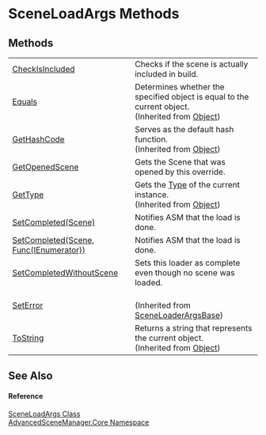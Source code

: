 # SceneLoadArgs Methods




## Methods
<table>
<tr>
<td><a href="M_AdvancedSceneManager_Core_SceneLoadArgs_CheckIsIncluded.md">CheckIsIncluded</a></td>
<td>Checks if the scene is actually included in build.</td></tr>
<tr>
<td><a href="https://learn.microsoft.com/dotnet/api/system.object.equals#system-object-equals(system-object)" target="_blank" rel="noopener noreferrer">Equals</a></td>
<td>Determines whether the specified object is equal to the current object.<br />(Inherited from <a href="https://learn.microsoft.com/dotnet/api/system.object" target="_blank" rel="noopener noreferrer">Object</a>)</td></tr>
<tr>
<td><a href="https://learn.microsoft.com/dotnet/api/system.object.gethashcode" target="_blank" rel="noopener noreferrer">GetHashCode</a></td>
<td>Serves as the default hash function.<br />(Inherited from <a href="https://learn.microsoft.com/dotnet/api/system.object" target="_blank" rel="noopener noreferrer">Object</a>)</td></tr>
<tr>
<td><a href="M_AdvancedSceneManager_Core_SceneLoadArgs_GetOpenedScene.md">GetOpenedScene</a></td>
<td>Gets the Scene that was opened by this override.</td></tr>
<tr>
<td><a href="https://learn.microsoft.com/dotnet/api/system.object.gettype" target="_blank" rel="noopener noreferrer">GetType</a></td>
<td>Gets the <a href="https://learn.microsoft.com/dotnet/api/system.type" target="_blank" rel="noopener noreferrer">Type</a> of the current instance.<br />(Inherited from <a href="https://learn.microsoft.com/dotnet/api/system.object" target="_blank" rel="noopener noreferrer">Object</a>)</td></tr>
<tr>
<td><a href="M_AdvancedSceneManager_Core_SceneLoadArgs_SetCompleted.md">SetCompleted(Scene)</a></td>
<td>Notifies ASM that the load is done.</td></tr>
<tr>
<td><a href="M_AdvancedSceneManager_Core_SceneLoadArgs_SetCompleted_1.md">SetCompleted(Scene, Func(IEnumerator))</a></td>
<td>Notifies ASM that the load is done.</td></tr>
<tr>
<td><a href="M_AdvancedSceneManager_Core_SceneLoadArgs_SetCompletedWithoutScene.md">SetCompletedWithoutScene</a></td>
<td>Sets this loader as complete even though no scene was loaded.</td></tr>
<tr>
<td><a href="M_AdvancedSceneManager_Core_SceneLoaderArgsBase_SetError.md">SetError</a></td>
<td><br />(Inherited from <a href="T_AdvancedSceneManager_Core_SceneLoaderArgsBase.md">SceneLoaderArgsBase</a>)</td></tr>
<tr>
<td><a href="https://learn.microsoft.com/dotnet/api/system.object.tostring" target="_blank" rel="noopener noreferrer">ToString</a></td>
<td>Returns a string that represents the current object.<br />(Inherited from <a href="https://learn.microsoft.com/dotnet/api/system.object" target="_blank" rel="noopener noreferrer">Object</a>)</td></tr>
</table>

## See Also


#### Reference
<a href="T_AdvancedSceneManager_Core_SceneLoadArgs.md">SceneLoadArgs Class</a>  
<a href="N_AdvancedSceneManager_Core.md">AdvancedSceneManager.Core Namespace</a>  
